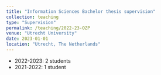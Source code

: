 ```yaml
---
title: "Information Sciences Bachelor thesis supervision"
collection: teaching
type: "Supervision"
permalink: /teaching/2022-23-OZP
venue: "Utrecht University"
date: 2023-01-01
location: "Utrecht, The Netherlands"
---
```


* 2022-2023: 2 students
* 2021-2022: 1 student
